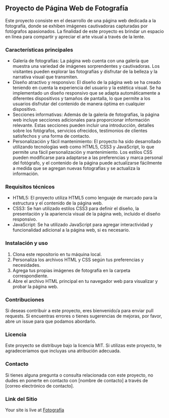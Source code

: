 <h2>Proyecto de Página Web de Fotografía</h2>
Este proyecto consiste en el desarrollo de una página web dedicada a la fotografía, donde se exhiben imágenes cautivadoras capturadas por fotógrafos apasionados. La finalidad de este proyecto es brindar un espacio en línea para compartir y apreciar el arte visual a través de la lente.

<h3>Características principales</h3>
<ul>
    <li>Galería de fotografías: La página web cuenta con una galería que muestra una variedad de imágenes sorprendentes y cautivadoras. Los visitantes pueden explorar las fotografías y disfrutar de la belleza y la narrativa visual que transmiten.
    </li>
    <li>
    Diseño atractivo y responsivo: El diseño de la página web se ha creado teniendo en cuenta la experiencia del usuario y la estética visual. Se ha implementado un diseño responsivo que se adapta automáticamente a diferentes dispositivos y tamaños de pantalla, lo que permite a los usuarios disfrutar del contenido de manera óptima en cualquier dispositivo.
    </li>
    <li>
        Secciones informativas: Además de la galería de fotografías, la página web incluye secciones adicionales para proporcionar información relevante. Estas secciones pueden incluir una introducción, detalles sobre los fotógrafos, servicios ofrecidos, testimonios de clientes satisfechos y una forma de contacto.
    </li>
    <li>
        Personalización y fácil mantenimiento: El proyecto ha sido desarrollado utilizando tecnologías web como HTML5, CSS3 y JavaScript, lo que permite una fácil personalización y mantenimiento. Los estilos CSS pueden modificarse para adaptarse a las preferencias y marca personal del fotógrafo, y el contenido de la página puede actualizarse fácilmente a medida que se agregan nuevas fotografías y se actualiza la información.
    </li>
</ul>

<h3>Requisitos t&eacute;cnicos</h3>
<ul>
    <li>HTML5: El proyecto utiliza HTML5 como lenguaje de marcado para la estructura y el contenido de la página web.</li>
    <li>CSS3: Se han utilizado estilos CSS3 para definir el diseño, la presentación y la apariencia visual de la página web, incluido el diseño responsivo.</li>
    <li>JavaScript: Se ha utilizado JavaScript para agregar interactividad y funcionalidad adicional a la página web, si es necesario.</li>
</ul>

<h3>Instalación y uso</h3>

1. Clona este repositorio en tu máquina local.
2. Personaliza los archivos HTML y CSS según tus preferencias y necesidades.
3. Agrega tus propias imágenes de fotografía en la carpeta correspondiente.
4. Abre el archivo HTML principal en tu navegador web para visualizar y probar la página web.

<h3>Contribuciones</h3>
<p>Si deseas contribuir a este proyecto, eres bienvenido/a para enviar pull requests. Si encuentras errores o tienes sugerencias de mejoras, por favor, abre un issue para que podamos abordarlo.</p>

<h3>Licencia</h3>
Este proyecto se distribuye bajo la licencia MIT. Si utilizas este proyecto, te agradeceríamos que incluyas una atribución adecuada.

<h3>Contacto</h3>
Si tienes alguna pregunta o consulta relacionada con este proyecto, no dudes en ponerte en contacto con [nombre de contacto] a través de [correo electrónico de contacto].

<h3>Link del Sitio</h3>
Your site is live at <a href="https://fotografiagrupo18.github.io/photograpy/" target="_blank">Fotograf&iacute;a </a>
